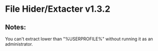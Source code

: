 # File Hider/Extacter v1.3.2

## Notes:
You can't extract lower than "%USERPROFILE%" without running it as an administrator.
